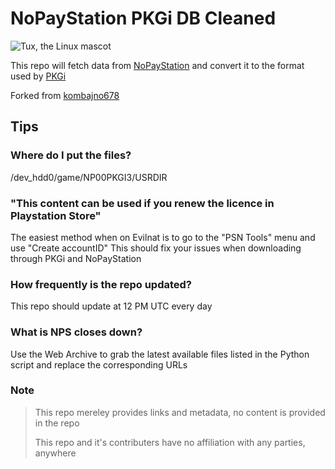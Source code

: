# NoPayStation PKGi DB Cleaned
![Tux, the Linux mascot](https://i.imgur.com/gLanGeV.jpg)

This repo will fetch data from [NoPayStation](https://nopaystation.com) and convert it to the format used by [PKGi](https://github.com/bucanero/pkgi-ps3)

Forked from [kombajno678](https://gitlab.com/kombajno678/psn-db)

## Tips
### Where do I put the files?
/dev_hdd0/game/NP00PKGI3/USRDIR

### "This content can be used if you renew the licence in Playstation Store"
The easiest method when on Evilnat is to go to the "PSN Tools" menu and use "Create accountID"
This should fix your issues when downloading through PKGi and NoPayStation

### How frequently is the repo updated?
This repo should update at 12 PM UTC every day

### What is NPS closes down?
Use the Web Archive to grab the latest available files listed in the Python script and replace the corresponding URLs


### Note
> This repo mereley provides links and metadata, no content is provided in the repo
>
> This repo and it's contributers have no affiliation with any parties, anywhere
